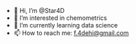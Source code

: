 - 👋 Hi, I’m @Star4D
- 👀 I’m interested in chemometrics 
- 🌱 I’m currently learning data science
- 📫 How to reach me: f.4dehi@gmail.com

<!---
Star4D/Star4D is a ✨ special ✨ repository because its `README.md` (this file) appears on your GitHub profile.
You can click the Preview link to take a look at your changes.
--->
